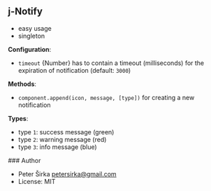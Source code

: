 ## j-Notify

- easy usage
- singleton

__Configuration__:

- `timeout` {Number} has to contain a timeout (milliseconds) for the expiration of notification (default: `3000`)

__Methods__:

- `component.append(icon, message, [type])` for creating a new notification

__Types__:

- type `1`: success message (green)
- type `2`: warning message (red)
- type `3`: info message (blue)

### Author

- Peter Širka <petersirka@gmail.com>
- License: MIT